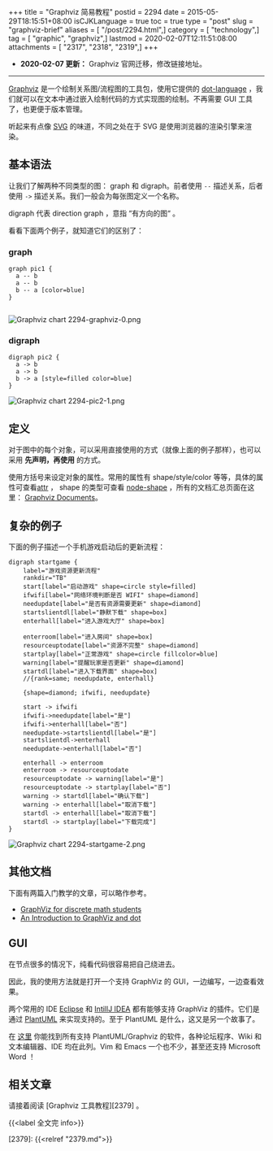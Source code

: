 +++
title = "Graphviz 简易教程"
postid = 2294
date = 2015-05-29T18:15:51+08:00
isCJKLanguage = true
toc = true
type = "post"
slug = "graphviz-brief"
aliases = [ "/post/2294.html",]
category = [ "technology",]
tag = [ "graphic", "graphviz",]
lastmod = 2020-02-07T12:11:51:08:00
attachments = [ "2317", "2318", "2319",]
+++

- **2020-02-07 更新：** Graphviz 官网迁移，修改链接地址。

----

[Graphviz][6] 是一个绘制关系图/流程图的工具包，使用它提供的 [dot-language][1] ，我们就可以在文本中通过嵌入绘制代码的方式实现图的绘制。不再需要 GUI 工具了，也更便于版本管理。

听起来有点像 [SVG][2] 的味道，不同之处在于 SVG 是使用浏览器的渲染引擎来渲染。

## 基本语法

让我们了解两种不同类型的图： graph 和 digraph。前者使用 `--` 描述关系，后者使用 `->` 描述关系。我们一般会为每张图定义一个名称。

digraph 代表 direction graph ，意指 “有方向的图“ 。

看看下面两个例子，就知道它们的区别了： <!--more-->

### graph

```
graph pic1 { 
  a -- b
  a -- b
  b -- a [color=blue]
} 


```
![Graphviz chart 2294-graphviz-0.png](/uploads/2015/06/2294-graphviz-0.png)


### digraph


```
digraph pic2 { 
  a -> b
  a -> b
  b -> a [style=filled color=blue]
} 

```
![Graphviz chart 2294-pic2-1.png](/uploads/2015/06/2294-pic2-1.png)


## 定义

对于图中的每个对象，可以采用直接使用的方式（就像上面的例子那样），也可以采用 **先声明，再使用** 的方式。

使用方括号来设定对象的属性。常用的属性有 shape/style/color 等等，具体的属性可查看[attr][8] ， shape 的类型可查看 [node-shape][7] ，所有的文档汇总页面在这里： [Graphviz Documents][5]。

## 复杂的例子

下面的例子描述一个手机游戏启动后的更新流程：


```
digraph startgame {
    label="游戏资源更新流程"
    rankdir="TB"
    start[label="启动游戏" shape=circle style=filled]
    ifwifi[label="网络环境判断是否 WIFI" shape=diamond]
    needupdate[label="是否有资源需要更新" shape=diamond]
    startslientdl[label="静默下载" shape=box]
    enterhall[label="进入游戏大厅" shape=box]

    enterroom[label="进入房间" shape=box]
    resourceuptodate[label="资源不完整" shape=diamond]
    startplay[label="正常游戏" shape=circle fillcolor=blue]
    warning[label="提醒玩家是否更新" shape=diamond]
    startdl[label="进入下载界面" shape=box]
    //{rank=same; needupdate, enterhall}

    {shape=diamond; ifwifi, needupdate}

    start -> ifwifi
    ifwifi->needupdate[label="是"]
    ifwifi->enterhall[label="否"]
    needupdate->startslientdl[label="是"]
    startslientdl->enterhall
    needupdate->enterhall[label="否"]

    enterhall -> enterroom
    enterroom -> resourceuptodate
    resourceuptodate -> warning[label="是"]
    resourceuptodate -> startplay[label="否"]
    warning -> startdl[label="确认下载"]
    warning -> enterhall[label="取消下载"]
    startdl -> enterhall[label="取消下载"]
    startdl -> startplay[label="下载完成"]
}

```
![Graphviz chart 2294-startgame-2.png](/uploads/2015/06/2294-startgame-2.png)


## 其他文档

下面有两篇入门教学的文章，可以略作参考。

- [GraphViz for discrete math students][3]
- [An Introduction to GraphViz and dot][4]

<a name="gui"></a>

## GUI

在节点很多的情况下，纯看代码很容易把自己绕进去。

因此，我的使用方法就是打开一个支持 GraphViz 的 GUI，一边编写，一边查看效果。

两个常用的 IDE [Eclipse][9] 和 [IntillJ IDEA][10] 都有能够支持 GraphViz 的插件。它们是通过 [PlantUML][11] 来实现支持的。至于 PlantUML 是什么，这又是另一个故事了。

在 [这里][12] 你能找到所有支持 PlantUML/Graphviz 的软件，各种论坛程序、Wiki 和文本编辑器、IDE 均在此列。Vim 和 Emacs 一个也不少，甚至还支持 Microsoft Word ！

## 相关文章

请接着阅读 [Graphviz 工具教程][2379] 。

{{<label 全文完 info>}}

[1]: https://graphviz.gitlab.io/_pages/doc/info/lang.html
[2]: http://www.w3.org/Graphics/SVG/
[3]: http://graphs.grevian.org/
[4]: http://www.linuxdevcenter.com/pub/a/linux/2004/05/06/graphviz_dot.html
[5]: https://graphviz.gitlab.io/documentation/
[6]: https://graphviz.gitlab.io/
[7]: https://graphviz.gitlab.io/_pages/doc/info/shapes.html
[8]: https://graphviz.gitlab.io/_pages/doc/info/attrs.html
[9]: http://plantuml.sourceforge.net/eclipse.html
[10]: http://plugins.intellij.net/plugin/?idea&id=7017
[11]: http://plantuml.sourceforge.net/
[12]: http://plantuml.sourceforge.net/running.html
[2379]: {{<relref "2379.md">}}